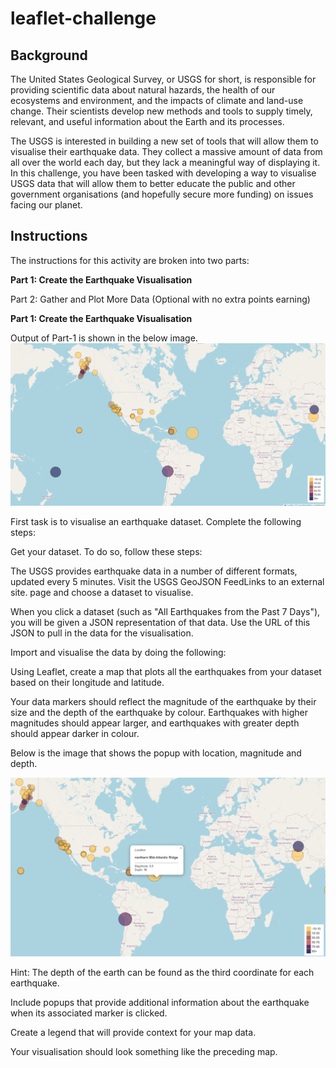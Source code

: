 # leaflet-challenge

## Background
The United States Geological Survey, or USGS for short, is responsible for providing scientific data about natural hazards, the health of our ecosystems and environment, and the impacts of climate and land-use change. Their scientists develop new methods and tools to supply timely, relevant, and useful information about the Earth and its processes.

The USGS is interested in building a new set of tools that will allow them to visualise their earthquake data. They collect a massive amount of data from all over the world each day, but they lack a meaningful way of displaying it. In this challenge, you have been tasked with developing a way to visualise USGS data that will allow them to better educate the public and other government organisations (and hopefully secure more funding) on issues facing our planet.

## Instructions
The instructions for this activity are broken into two parts:

**Part 1: Create the Earthquake Visualisation**

Part 2: Gather and Plot More Data (Optional with no extra points earning)

**Part 1: Create the Earthquake Visualisation**

Output of Part-1 is shown in the below image.
![alt text](Module-15-output-1.png)

First task is to visualise an earthquake dataset. Complete the following steps:

Get your dataset. To do so, follow these steps:

The USGS provides earthquake data in a number of different formats, updated every 5 minutes. Visit the USGS GeoJSON FeedLinks to an external site. page and choose a dataset to visualise. 

When you click a dataset (such as "All Earthquakes from the Past 7 Days"), you will be given a JSON representation of that data. Use the URL of this JSON to pull in the data for the visualisation.

Import and visualise the data by doing the following:

Using Leaflet, create a map that plots all the earthquakes from your dataset based on their longitude and latitude.

Your data markers should reflect the magnitude of the earthquake by their size and the depth of the earthquake by colour. Earthquakes with higher magnitudes should appear larger, and earthquakes with greater depth should appear darker in colour.

Below is the image that shows the popup with location, magnitude and depth.

![alt text](Module-15-output-2.png)


Hint: The depth of the earth can be found as the third coordinate for each earthquake.

Include popups that provide additional information about the earthquake when its associated marker is clicked.

Create a legend that will provide context for your map data.

Your visualisation should look something like the preceding map.
